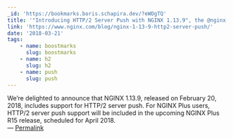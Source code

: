 ```yaml
---
_id: 'https://bookmarks.boris.schapira.dev/?eWOgTQ'
title: '"Introducing HTTP/2 Server Push with NGINX 1.13.9", the @nginx team'
link: 'https://www.nginx.com/blog/nginx-1-13-9-http2-server-push/'
date: '2018-03-21'
tags:
    - name: boostmarks
      slug: boostmarks
    - name: h2
      slug: h2
    - name: push
      slug: push
---
```


We’re delighted to announce that NGINX 1.13.9, released on February 20, 2018,
includes support for HTTP/2 server push. For NGINX Plus users, HTTP/2 server
push support will be included in the upcoming NGINX Plus R15 release, scheduled
for April 2018. <br>&#8212;
<a href="https://bookmarks.boris.schapira.dev/?eWOgTQ" title="Permalink">Permalink</a>
